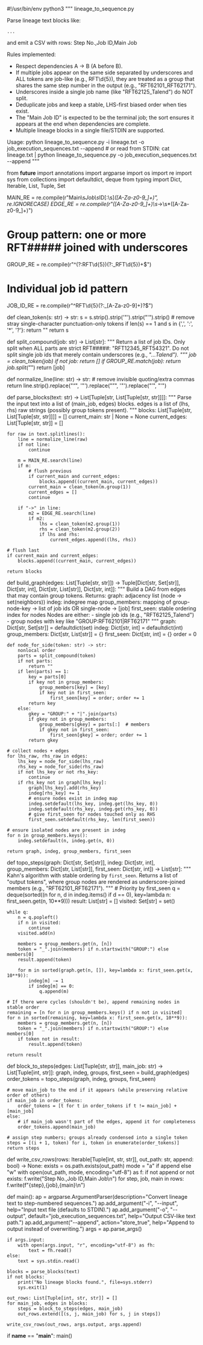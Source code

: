 #!/usr/bin/env python3
"""
lineage_to_sequence.py

Parse lineage text blocks like:

  
    ...

and emit a CSV with rows: Step No.,Job ID,Main Job

Rules implemented:
- Respect dependencies A -> B (A before B).
- If multiple jobs appear on the same side separated by underscores and ALL
  tokens are job-like (e.g., RFT\d{5}), they are treated as a group that shares
  the same step number in the output (e.g., "RFT62101_RFT62171").
- Underscores inside a single job name (like "RFT62125_Talend") do NOT split.
- Deduplicate jobs and keep a stable, LHS-first biased order when ties exist.
- The "Main Job ID" is expected to be the terminal job; the sort ensures it
  appears at the end when dependencies are complete.
- Multiple lineage blocks in a single file/STDIN are supported.

Usage:
    python lineage_to_sequence.py -i lineage.txt -o job_execution_sequences.txt --append
    # or read from STDIN:
    cat lineage.txt | python lineage_to_sequence.py -o job_execution_sequences.txt --append
"""

from __future__ import annotations
import argparse
import os
import re
import sys
from collections import defaultdict, deque
from typing import Dict, Iterable, List, Tuple, Set

MAIN_RE = re.compile(r"Main\s*Job\s*ID[:\s]*([A-Za-z0-9_]+)", re.IGNORECASE)
EDGE_RE = re.compile(r"([A-Za-z0-9_]+)\s*->\s*([A-Za-z0-9_]+)")
# Group pattern: one or more RFT##### joined with underscores
GROUP_RE = re.compile(r"^(?:RFT\d{5})(?:_RFT\d{5})+$")
# Individual job id pattern
JOB_ID_RE = re.compile(r"^RFT\d{5}(?:_[A-Za-z0-9]+)?$")

def clean_token(s: str) -> str:
    s = s.strip().strip('"').strip("'").strip()
    # remove stray single-character punctuation-only tokens
    if len(s) == 1 and s in {',', ':', '*', '?'}:
        return ""
    return s

def split_compound(job: str) -> List[str]:
    """
    Return a list of job IDs.
    Only split when ALL parts are strict RFT#####: "RFT12345_RFT54321".
    Do not split single job ids that merely contain underscores (e.g., "..._Talend").
    """
    job = clean_token(job)
    if not job:
        return []
    if GROUP_RE.match(job):
        return job.split("_")
    return [job]

def normalize_line(line: str) -> str:
    # remove invisible quoting/extra commas
    return line.strip().replace("“", '"').replace("”", '"').replace("’", "'")

def parse_blocks(text: str) -> List[Tuple[str, List[Tuple[str, str]]]]:
    """
    Parse the input text into a list of (main_job, edges) blocks.
    edges is a list of (lhs, rhs) raw strings (possibly group tokens present).
    """
    blocks: List[Tuple[str, List[Tuple[str, str]]]] = []
    current_main: str | None = None
    current_edges: List[Tuple[str, str]] = []

    for raw in text.splitlines():
        line = normalize_line(raw)
        if not line:
            continue

        m = MAIN_RE.search(line)
        if m:
            # flush previous
            if current_main and current_edges:
                blocks.append((current_main, current_edges))
            current_main = clean_token(m.group(1))
            current_edges = []
            continue

        if "->" in line:
            m2 = EDGE_RE.search(line)
            if m2:
                lhs = clean_token(m2.group(1))
                rhs = clean_token(m2.group(2))
                if lhs and rhs:
                    current_edges.append((lhs, rhs))

    # flush last
    if current_main and current_edges:
        blocks.append((current_main, current_edges))

    return blocks

def build_graph(edges: List[Tuple[str, str]]) -> Tuple[Dict[str, Set[str]], Dict[str, int], Dict[str, List[str]], Dict[str, int]]:
    """
    Build a DAG from edges that may contain group tokens.
    Returns:
        graph: adjacency list (node -> set(neighbors))
        indeg: indegree map
        group_members: mapping of group-node-key -> list of job ids OR single-node -> [job]
        first_seen: stable ordering index for nodes
    Nodes are either:
        - single job ids (e.g., "RFT62125_Talend")
        - group nodes with key like "GROUP:RFT62101|RFT62171"
    """
    graph: Dict[str, Set[str]] = defaultdict(set)
    indeg: Dict[str, int] = defaultdict(int)
    group_members: Dict[str, List[str]] = {}
    first_seen: Dict[str, int] = {}
    order = 0

    def node_for_side(token: str) -> str:
        nonlocal order
        parts = split_compound(token)
        if not parts:
            return ""
        if len(parts) == 1:
            key = parts[0]
            if key not in group_members:
                group_members[key] = [key]
                if key not in first_seen:
                    first_seen[key] = order; order += 1
            return key
        else:
            gkey = "GROUP:" + "|".join(parts)
            if gkey not in group_members:
                group_members[gkey] = parts[:]  # members
                if gkey not in first_seen:
                    first_seen[gkey] = order; order += 1
            return gkey

    # collect nodes + edges
    for lhs_raw, rhs_raw in edges:
        lhs_key = node_for_side(lhs_raw)
        rhs_key = node_for_side(rhs_raw)
        if not lhs_key or not rhs_key:
            continue
        if rhs_key not in graph[lhs_key]:
            graph[lhs_key].add(rhs_key)
            indeg[rhs_key] += 1
            # ensure nodes exist in indeg map
            indeg.setdefault(lhs_key, indeg.get(lhs_key, 0))
            indeg.setdefault(rhs_key, indeg.get(rhs_key, 0))
            # give first_seen for nodes touched only as RHS
            first_seen.setdefault(rhs_key, len(first_seen))

    # ensure isolated nodes are present in indeg
    for n in group_members.keys():
        indeg.setdefault(n, indeg.get(n, 0))

    return graph, indeg, group_members, first_seen

def topo_steps(graph: Dict[str, Set[str]], indeg: Dict[str, int], group_members: Dict[str, List[str]], first_seen: Dict[str, int]) -> List[str]:
    """
    Kahn's algorithm with stable ordering by `first_seen`.
    Returns a list of "output tokens", where group nodes are rendered as
    underscore-joined members (e.g., "RFT62101_RFT62171").
    """
    # Priority by first_seen
    q = deque(sorted((n for n, d in indeg.items() if d == 0), key=lambda n: first_seen.get(n, 10**9)))
    result: List[str] = []
    visited: Set[str] = set()

    while q:
        n = q.popleft()
        if n in visited:
            continue
        visited.add(n)

        members = group_members.get(n, [n])
        token = "_".join(members) if n.startswith("GROUP:") else members[0]
        result.append(token)

        for m in sorted(graph.get(n, []), key=lambda x: first_seen.get(x, 10**9)):
            indeg[m] -= 1
            if indeg[m] == 0:
                q.append(m)

    # If there were cycles (shouldn't be), append remaining nodes in stable order
    remaining = [n for n in group_members.keys() if n not in visited]
    for n in sorted(remaining, key=lambda x: first_seen.get(x, 10**9)):
        members = group_members.get(n, [n])
        token = "_".join(members) if n.startswith("GROUP:") else members[0]
        if token not in result:
            result.append(token)

    return result

def block_to_steps(edges: List[Tuple[str, str]], main_job: str) -> List[Tuple[int, str]]:
    graph, indeg, groups, first_seen = build_graph(edges)
    order_tokens = topo_steps(graph, indeg, groups, first_seen)

    # move main_job to the end if it appears (while preserving relative order of others)
    if main_job in order_tokens:
        order_tokens = [t for t in order_tokens if t != main_job] + [main_job]
    else:
        # if main_job wasn't part of the edges, append it for completeness
        order_tokens.append(main_job)

    # assign step numbers; groups already condensed into a single token
    steps = [(i + 1, token) for i, token in enumerate(order_tokens)]
    return steps

def write_csv_rows(rows: Iterable[Tuple[int, str, str]], out_path: str, append: bool) -> None:
    exists = os.path.exists(out_path)
    mode = "a" if append else "w"
    with open(out_path, mode, encoding="utf-8") as f:
        if not append or not exists:
            f.write("Step No.,Job ID,Main Job\n")
        for step, job, main in rows:
            f.write(f"{step},{job},{main}\n")

def main():
    ap = argparse.ArgumentParser(description="Convert lineage text to step-numbered sequences.")
    ap.add_argument("-i", "--input", help="Input text file (defaults to STDIN).")
    ap.add_argument("-o", "--output", default="job_execution_sequences.txt", help="Output CSV-like text path.")
    ap.add_argument("--append", action="store_true", help="Append to output instead of overwriting.")
    args = ap.parse_args()

    if args.input:
        with open(args.input, "r", encoding="utf-8") as fh:
            text = fh.read()
    else:
        text = sys.stdin.read()

    blocks = parse_blocks(text)
    if not blocks:
        print("No lineage blocks found.", file=sys.stderr)
        sys.exit(1)

    out_rows: List[Tuple[int, str, str]] = []
    for main_job, edges in blocks:
        steps = block_to_steps(edges, main_job)
        out_rows.extend([(s, j, main_job) for s, j in steps])

    write_csv_rows(out_rows, args.output, args.append)

if __name__ == "__main__":
    main()
    
